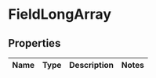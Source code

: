 
# FieldLongArray

## Properties
Name | Type | Description | Notes
------------ | ------------- | ------------- | -------------



